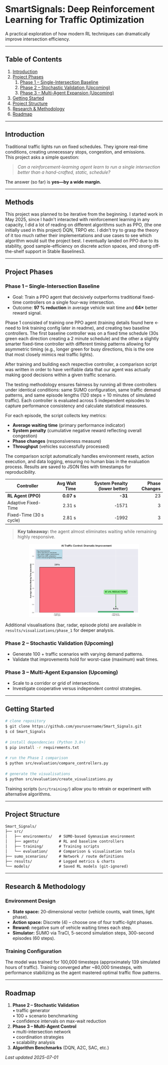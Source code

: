 # SmartSignals: Deep Reinforcement Learning for Traffic Optimization

A practical exploration of how modern RL techniques can dramatically improve intersection efficiency.

---

## Table of Contents

1. [Introduction](#introduction)
2. [Project Phases](#project-phases)
   1. [Phase 1 – Single-Intersection Baseline](#phase-1)
   2. [Phase 2 – Stochastic Validation (Upcoming)](#phase-2)
   3. [Phase 3 – Multi-Agent Expansion (Upcoming)](#phase-3)
3. [Getting Started](#getting-started)
4. [Project Structure](#project-structure)
5. [Research & Methodology](#research--methodology)
6. [Roadmap](#roadmap)

---

## Introduction

Traditional traffic lights run on fixed schedules. They ignore real-time conditions, creating unnecessary stops, congestion, and emissions.  
This project asks a simple question:

> _Can a reinforcement-learning agent learn to run a single intersection better than a hand-crafted, static, schedule?_

The answer (so far) is **yes—by a wide margin.**

---

## Methods

This project was planned to be iterative from the beginning. I started work in May 2025, since I hadn't interacted with reinforcement learning in any capacity, I did a lot of reading on different algorithms such as PPO, (the one initially used in this project) DQN, TRPO etc. I didn't try to grasp the theory of it too much rather their implementations and use cases to see which algorithm would suit the project best. I eventually landed on PPO due to its stability, good sample-efficiency on discrete action spaces, and strong off-the-shelf support in Stable Baselines3.

---

## Project Phases

### Phase 1 – Single-Intersection Baseline <a name="phase-1"></a>

- Goal: Train a PPO agent that decisively outperforms traditional fixed-time controllers on a single four-way intersection.
- Outcome: **97 % reduction** in average vehicle wait time and **64×** better reward signal.

Phase 1 consisted of training one PPO agent (training details found here <- need to link training config later in readme), and creating two baseline controllers. The first baseline controller was on a fixed time schedule (30s green each direction creating a 2 minute schedule) and the other a slightly smarter fixed-time controller with different timing patterns allowing for asymmetric timing (e.g., longer green for busy directions, this is the one that most closely mimics real traffic lights).

After training and building each respective controller, a comparison script was written in order to have verifiable data that our agent was actually making good decisions within a given traffic scenario.

The testing methodology ensures fairness by running all three controllers under identical conditions: same SUMO configuration, same traffic demand patterns, and same episode lengths (120 steps = 10 minutes of simulated traffic). Each controller is evaluated across 5 independent episodes to capture performance consistency and calculate statistical measures.

For each episode, the script collects key metrics:

- **Average waiting time** (primary performance indicator)
- **System penalty** (cumulative negative reward reflecting overall congestion)
- **Phase changes** (responsiveness measure)
- **Throughput** (vehicles successfully processed)

The comparison script automatically handles environment resets, action execution, and data logging, ensuring no human bias in the evaluation process. Results are saved to JSON files with timestamps for reproducibility.

| Controller              | Avg Wait Time | System Penalty (lower better) | Phase Changes |
| ----------------------- | ------------: | ----------------------------: | ------------: |
| **RL Agent (PPO)**      |    **0.07 s** |                       **-31** |            23 |
| Adaptive Fixed-Time     |        2.31 s |                         ‑1571 |             3 |
| Fixed-Time (30 s cycle) |        2.81 s |                         ‑1992 |             3 |

> **Key takeaway:** the agent almost eliminates waiting while remaining highly responsive.

<p align="center">
  <img alt="Phase 1 Improvement" src="results/visualizations/phase_1/improvement_showcase.png" width="70%">
</p>

Additional visualisations (bar, radar, episode plots) are available in `results/visualizations/phase_1` for deeper analysis.

### Phase 2 – Stochastic Validation (Upcoming) <a name="phase-2"></a>

- Generate 100 + traffic scenarios with varying demand patterns.
- Validate that improvements hold for worst-case (maximum) wait times.

### Phase 3 – Multi-Agent Expansion (Upcoming) <a name="phase-3"></a>

- Scale to a corridor or grid of intersections.
- Investigate cooperative versus independent control strategies.

---

## Getting Started <a name="getting-started"></a>

```bash
# clone repository
$ git clone https://github.com/yourusername/Smart_Signals.git
$ cd Smart_Signals

# install dependencies (Python 3.8+)
$ pip install -r requirements.txt

# run the Phase 1 comparison
$ python src/evaluation/compare_controllers.py

# generate the visualisations
$ python src/evaluation/create_visualizations.py
```

Training scripts (`src/training/`) allow you to retrain or experiment with alternative algorithms.

---

## Project Structure <a name="project-structure"></a>

```
Smart_Signals/
├── src/
│   ├── environments/   # SUMO-based Gymnasium environment
│   ├── agents/         # RL and baseline controllers
│   ├── training/       # Training scripts
│   └── evaluation/     # Comparison & visualisation tools
├── sumo_scenarios/     # Network / route definitions
├── results/            # Logged metrics & charts
└── models/             # Saved RL models (git-ignored)
```

---

## Research & Methodology <a name="research--methodology"></a>

### Environment Design

- **State space:** 20-dimensional vector (vehicle counts, wait times, light phase).
- **Action space:** Discrete (4) – choose one of four traffic-light phases.
- **Reward:** negative sum of vehicle waiting times each step.
- **Simulator:** SUMO via TraCI, 5-second simulation steps, 300-second episodes (60 steps).

### Training Configuration

The model was trained for 100,000 timesteps (approximately 139 simulated hours of traffic). Training converged after ~80,000 timesteps, with performance stabilizing as the agent mastered optimal traffic flow patterns.

---

## Roadmap <a name="roadmap"></a>

1. **Phase 2 – Stochastic Validation**  
   • traffic generator  
   • 100 + scenario benchmarking  
   • confidence intervals on max-wait reduction
2. **Phase 3 – Multi-Agent Control**  
   • multi-intersection network  
   • coordination strategies  
   • scalability analysis
3. **Algorithm Benchmarks** (DQN, A2C, SAC, etc.)

_Last updated 2025-07-01_
